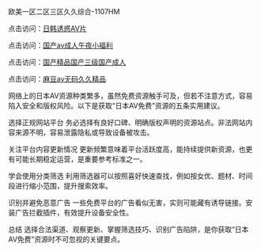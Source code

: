 欧美一区二区三区久久综合-1107HM

点击访问：<a href="https://heiliaoxqkkct.pages.dev">日韩诱惑AV片</a>

点击访问：<a href="https://heiliaowzu4ur.pages.dev">国产av成人午夜小福利</a>

点击访问：<a href="https://heiliaoll4qsx.pages.dev">国产精品国产三级国产成人</a>

点击访问：<a href="https://heiliaowzu4ur.pages.dev">麻豆av无码久久精品</a>

网络上的日本AV资源种类繁多，虽然免费资源触手可及，但若不注意方式，容易陷入安全和版权风险。以下是获取“日本AV免费”资源的五条实用建议。

选择正规网站平台
务必选择有良好口碑、明确版权声明的资源站点。非法网站内容来源不明，容易泄露隐私或导致设备被攻击。

关注平台内容更新情况
更新频繁意味着平台活跃度高，能持续提供新资源，也更有可能长期稳定运营，是重要参考标准之一。

学会使用分类筛选
利用筛选器可以按照喜好快速查找，例如按女优、题材、时间段进行缩小范围，提升搜索效率。

识别并避免恶意广告
一些免费平台的广告看似无害，实则可能藏有诱导链接。安装广告拦截插件，有效提升设备安全性。

总结
选择合法渠道、观察更新、掌握筛选技巧、识别广告陷阱，是你获取“日本AV免费”资源时不可忽视的关键要点。

<span style="display:none;">[Canonical link](  )</span>
